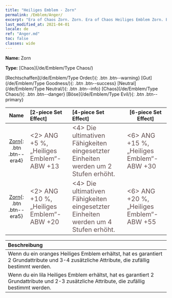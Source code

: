 ```yaml
---
title: "Heiliges Emblem - Zorn"
permalink: /Emblem/Anger/
excerpt: "Era of Chaos Zorn. Zorn. Era of Chaos Heiliges Emblem Zorn. Era of Chaos Chaos Zorn"
last_modified_at: 2021-04-01
locale: de
ref: "Anger.md"
toc: false
classes: wide
---
```


 **Name:** Zorn

 **Type:** [Chaos](/de/Emblem/Type Chaos/)

  [Rechtschaffen](/de/Emblem/Type Order/){: .btn .btn--warning}   [Gut](/de/Emblem/Type Goodness/){: .btn .btn--success}   [Neutral](/de/Emblem/Type Neutral/){: .btn .btn--info}   [Chaos](/de/Emblem/Type Chaos/){: .btn .btn--danger}   [Böse](/de/Emblem/Type Evil/){: .btn .btn--primary} 

  |  Name    | [2-piece Set Effect] | [4-piece Set Effect] | [6-piece Set Effect]  | 
  |:-----------------------:|:-------------------|:-----------------|----------------| 
  | [Zorn](/de/Emblem/Anger/){: .btn .btn--era4} | <span style="color: #645252;font-size:20px">&lt;2&gt; ANG +5 %, „Heiliges Emblem“-ABW +13</span> | <span style="color: #645252;font-size:20px">&lt;4&gt; Die ultimativen Fähigkeiten eingesetzter Einheiten werden um 2 Stufen erhöht.</span> | <span style="color: #645252;font-size:20px">&lt;6&gt; ANG +15 %, „Heiliges Emblem“-ABW +30</span> | 
  | [Zorn](/de/Emblem/Anger/){: .btn .btn--era5} | <span style="color: #645252;font-size:20px">&lt;2&gt; ANG +10 %, „Heiliges Emblem“-ABW +20</span> | <span style="color: #645252;font-size:20px">&lt;4&gt; Die ultimativen Fähigkeiten eingesetzter Einheiten werden um 4 Stufen erhöht.</span> | <span style="color: #645252;font-size:20px">&lt;6&gt; ANG +20 %, „Heiliges Emblem“-ABW +55</span> | 

  |         Beschreibung            | 
  |:-------------------------------|
  | Wenn du ein oranges Heiliges Emblem erhältst, hat es garantiert 2 Grundattribute und 3-4 zusätzliche Attribute, die zufällig bestimmt werden. |
  | Wenn du ein lila Heiliges Emblem erhältst, hat es garantiert 2 Grundattribute und 2-3 zusätzliche Attribute, die zufällig bestimmt werden. |
